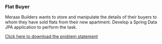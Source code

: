 ### Flat Buyer


Meraas Builders wants to store and manipulate the details of their buyers to whom they have sold flats from their new apartment. Develop a Spring Data JPA application to perform the task.

[Click here to download the problem statement](https://cognizant.tekstac.com/mod/vpl/viewfile.php/231549/mod_vpl/intro/Flat%20Buyer.docx?time=1679553476340)
